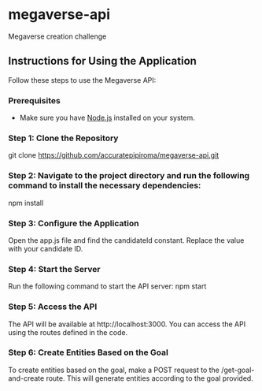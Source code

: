 # megaverse-api
Megaverse creation challenge

## Instructions for Using the Application

Follow these steps to use the Megaverse API:

### Prerequisites
- Make sure you have [Node.js](https://nodejs.org/) installed on your system.

### Step 1: Clone the Repository

git clone https://github.com/accuratepipiroma/megaverse-api.git

### Step 2: Navigate to the project directory and run the following command to install the necessary dependencies:
npm install

### Step 3: Configure the Application
Open the app.js file and find the candidateId constant. Replace the value with your candidate ID.

### Step 4: Start the Server
Run the following command to start the API server: npm start

### Step 5: Access the API
The API will be available at http://localhost:3000. You can access the API using the routes defined in the code.

### Step 6: Create Entities Based on the Goal
To create entities based on the goal, make a POST request to the /get-goal-and-create route. This will generate entities according to the goal provided.
